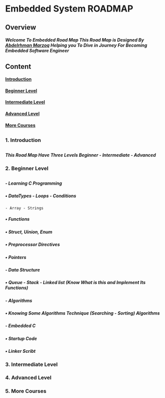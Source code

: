 # Embedded System ROADMAP

## Overview
##### Welcome To Embedded Road Map This Road Map is Designed By [Abdelrhman Marzoq](https://www.linkedin.com/in/abdelrahmanmarzoq/) Helping you To Dive in Journey For Becoming Embedded Software Engineer

## Content
#### [Introduction](https://github.com/AbdelrahmanMarzoq/Embedded-Road-Map/blob/main/README.md#1-introduction)
#### [Beginner Level](https://github.com/AbdelrahmanMarzoq/Embedded-Road-Map/blob/main/README.md#2-beginner-level)
#### [Intermediate Level](https://github.com/AbdelrahmanMarzoq/Embedded-Road-Map/blob/main/README.md#3-intermediate-level)
#### [Advanced Level](https://github.com/AbdelrahmanMarzoq/Embedded-Road-Map/blob/main/README.md#4-advanced-level)
#### [More Courses](https://github.com/AbdelrahmanMarzoq/Embedded-Road-Map/blob/main/README.md#5-more-courses)

## 

### 1. Introduction
##
##### This Road Map Have Three Levels Beginner - Intermediate - Advanced
### 2. Beginner Level
##
##### - Learning C Programming
#####    • DataTypes - Loops - Conditions
    - Array - Strings
#####    • Functions
#####    • Struct, Uinion, Enum
#####    • Preprocessor Directives
#####    • Pointers

##### - Data Structure
##### • Queue - Stack - Linked list (Know What is this and Implement Its Functions)

##### - Algorithms
##### • Knowing Some Algorithms Technique (Searching - Sorting) Algorithms

##### - Embedded C 
##### • Startup Code
##### • Linker Scribt



### 3. Intermediate Level



### 4. Advanced Level



### 5. More Courses


